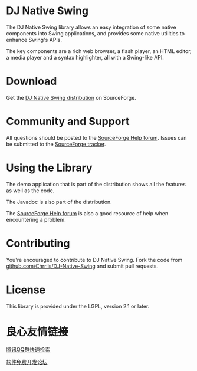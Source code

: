 DJ Native Swing
===============

The DJ Native Swing library allows an easy integration of some native components into Swing applications, and provides some native utilities to enhance Swing's APIs.

The key components are a rich web browser, a flash player, an HTML editor, a media player and a syntax highlighter, all with a Swing-like API.

Download
========

Get the [DJ Native Swing distribution](https://sourceforge.net/projects/djproject/files/DJ%20Native%20Swing/) on SourceForge.

Community and Support
=====================

All questions should be posted to the [SourceForge Help forum](https://sourceforge.net/projects/djproject/forums/forum/671154). Issues can be submitted to the [SourceForge tracker](https://sourceforge.net/tracker/?group_id=190690).

Using the Library
=================

The demo application that is part of the distribution shows all the features as well as the code.

The Javadoc is also part of the distribution.

The [SourceForge Help forum](https://sourceforge.net/projects/djproject/forums/forum/671154) is also a good resource of help when encountering a problem.

Contributing 
============

You're encouraged to contribute to DJ Native Swing. Fork the code from [github.com/Chrriis/DJ-Native-Swing](https://github.com/Chrriis/DJ-Native-Swing) and submit pull requests.

License
=======

This library is provided under the LGPL, version 2.1 or later.


 # 良心友情链接

[腾讯QQ群快速检索](http://u.720life.cn/s/8cf73f7c)

[软件免费开发论坛](http://u.720life.cn/s/bbb01dc0)